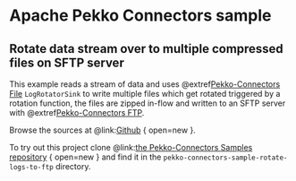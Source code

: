 # Apache Pekko Connectors sample

## Rotate data stream over to multiple compressed files on SFTP server

This example reads a stream of data and uses @extref[Pekko-Connectors File](pekko-connectors:file.html) `LogRotatorSink` to write multiple files which get rotated triggered by a rotation function, the files are zipped in-flow and written to an SFTP server with @extref[Pekko-Connectors FTP](pekko-connectors:ftp.html).

Browse the sources at @link:[Github](https://github.com/apache/pekko-connectors-samples/tree/main/pekko-connectors-sample-rotate-logs-to-ftp) { open=new }.

To try out this project clone @link:[the Pekko-Connectors Samples repository](https://github.com/apache/pekko-connectors-samples) { open=new } and find it in the `pekko-connectors-sample-rotate-logs-to-ftp` directory.
